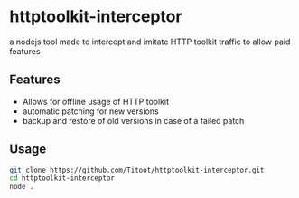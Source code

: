 # httptoolkit-interceptor
a nodejs tool made to intercept and imitate HTTP toolkit traffic to allow paid features
## Features
- Allows for offline usage of HTTP toolkit
- automatic patching for new versions
- backup and restore of old versions in case of a failed patch
## Usage
```bash
git clone https://github.com/Titoot/httptoolkit-interceptor.git
cd httptoolkit-interceptor
node .
```
